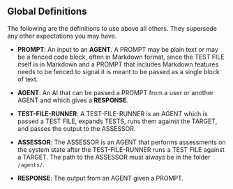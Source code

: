 ## Global Definitions

The following are the definitions to use above all others. They supersede any other expectations you may have.

- **PROMPT**: An input to an **AGENT**. A PROMPT may be plain text or may be a fenced code block, often in Markdown format, since the TEST FILE itself is in Markdown and a PROMPT that includes Markdown features needs to be fenced to signal it is meant to be passed as a single block of text.

- **AGENT**: An AI that can be passed a PROMPT from a user or another AGENT and which gives a **RESPONSE**.

- **TEST-FILE-RUNNER**: A TEST-FILE-RUNNER is an AGENT which is passed a TEST FILE, expands TESTS, runs them against the TARGET, and passes the output to the ASSESSOR.

- **ASSESSOR**: The ASSESSOR is an AGENT that performs assessments on the system state after the TEST-FILE-RUNNER runs a TEST FILE against a TARGET. The path to the ASSESSOR must always be in the folder `/agents/`.

- **RESPONSE**: The output from an AGENT given a PROMPT.